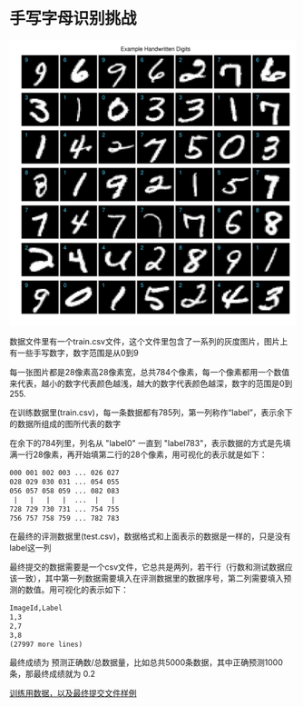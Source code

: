 # 手写字母识别挑战

![Image of digits](https://github.com/zanshang/handwriting/raw/master/example_digits.png)

数据文件里有一个train.csv文件，这个文件里包含了一系列的灰度图片，图片上有一些手写数字，数字范围是从0到9

每一张图片都是28像素高28像素宽，总共784个像素，每一个像素都用一个数值来代表，越小的数字代表颜色越浅，越大的数字代表颜色越深，数字的范围是0到255.

在训练数据里(train.csv)，每一条数据都有785列，第一列称作“label”，表示余下的数据所组成的图所代表的数字

在余下的784列里，列名从 "label0" 一直到 "label783"，表示数据的方式是先填满一行28像素，再开始填第二行的28个像素，用可视化的表示就是如下：

```
000 001 002 003 ... 026 027
028 029 030 031 ... 054 055
056 057 058 059 ... 082 083
 |   |   |   |  ...  |   |
728 729 730 731 ... 754 755
756 757 758 759 ... 782 783 
```

在最终的评测数据里(test.csv)，数据格式和上面表示的数据是一样的，只是没有label这一列

最终提交的数据需要是一个csv文件，它总共是两列，若干行（行数和测试数据应该一致），其中第一列数据需要填入在评测数据里的数据序号，第二列需要填入预测的数值。用可视化的表示如下：

```
ImageId,Label
1,3
2,7
3,8 
(27997 more lines)
```

最终成绩为 预测正确数/总数据量，比如总共5000条数据，其中正确预测1000条，那最终成绩就为 0.2

[训练用数据，以及最终提交文件样例](https://pan.baidu.com/s/1qY2FFqO)